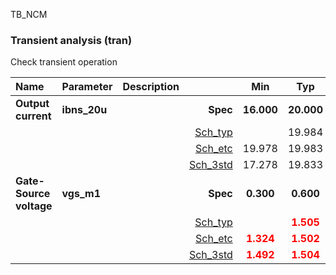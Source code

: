 TB_NCM

### Transient analysis (tran)

Check transient operation



|**Name**|**Parameter**|**Description**| |**Min**|**Typ**|**Max**| Unit|
|:---|:---|:---|---:|:---:|:---:|:---:| ---:|
|**Output current**|**ibns\_20u** || **Spec**  | **16.000** | **20.000** | **24.000** | **uA** |
| | | |<a href='results/tran_Sch_typical.html'>Sch_typ</a>| | 19.984 |  | |
| | | |<a href='results/tran_Sch_etc.html'>Sch_etc</a>|19.978 | 19.983 | 19.989 | |
| | | |<a href='results/tran_Sch_mc.html'>Sch_3std</a>|17.278 | 19.833 | 22.389 | |
|**Gate-Source voltage**|**vgs\_m1** || **Spec**  | **0.300** | **0.600** | **0.700** | **V** |
| | | |<a href='results/tran_Sch_typical.html'>Sch_typ</a>| | <span style='color:red'>**1.505**</span> |  | |
| | | |<a href='results/tran_Sch_etc.html'>Sch_etc</a>|<span style='color:red'>**1.324**</span> | <span style='color:red'>**1.502**</span> | <span style='color:red'>**1.664**</span> | |
| | | |<a href='results/tran_Sch_mc.html'>Sch_3std</a>|<span style='color:red'>**1.492**</span> | <span style='color:red'>**1.504**</span> | <span style='color:red'>**1.515**</span> | |

